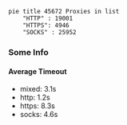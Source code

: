 
```mermaid
pie title 45672 Proxies in list
    "HTTP" : 19001
    "HTTPS": 4946
    "SOCKS" : 25952
```

### Some Info
#### Average Timeout

- mixed: 3.1s
- http: 1.2s
- https: 8.3s
- socks: 4.6s